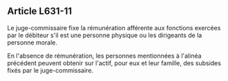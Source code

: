 Article L631-11
----
Le juge-commissaire fixe la rémunération afférente aux fonctions exercées par le
débiteur s'il est une personne physique ou les dirigeants de la personne morale.

En l'absence de rémunération, les personnes mentionnées à l'alinéa précédent
peuvent obtenir sur l'actif, pour eux et leur famille, des subsides fixés par le
juge-commissaire.
